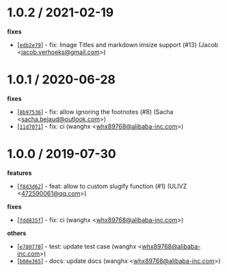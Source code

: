
1.0.2 / 2021-02-19
==================

**fixes**
  * [[`edb2e79`](http://github.com/whxaxes/check-md/commit/edb2e7937f7edeea3e0a40ca723b95cda9f9b312)] - fix: Image Titles and markdown imsize support (#13) (Jacob <<jacob.verhoeks@gmail.com>>)

1.0.1 / 2020-06-28
==================

**fixes**
  * [[`8b97536`](http://github.com/whxaxes/check-md/commit/8b97536a5d6442eaf5147b27f09d7d684bafa3d6)] - fix: allow ignoring the footnotes (#8) (Sacha <<sacha.bejaud@outlook.com>>)
  * [[`11d7071`](http://github.com/whxaxes/check-md/commit/11d70711a581f845f3959e017e9695a0fe558b1d)] - fix: ci (wanghx <<whx89768@alibaba-inc.com>>)

1.0.0 / 2019-07-30
==================

**features**
  * [[`f8d3d62`](http://github.com/whxaxes/check-md/commit/f8d3d6241924fe739f5ad861b93814610c814523)] - feat: allow to custom slugify function (#1) (ULIVZ <<472590061@qq.com>>)

**fixes**
  * [[`fdd835f`](http://github.com/whxaxes/check-md/commit/fdd835f745954903723a2c37384b9cff6a6b71bc)] - fix: ci (wanghx <<whx89768@alibaba-inc.com>>)

**others**
  * [[`e780778`](http://github.com/whxaxes/check-md/commit/e780778f8af768e01b2ea5b75b6c25bdfe5ebcb4)] - test: update test case (wanghx <<whx89768@alibaba-inc.com>>)
  * [[`b08e365`](http://github.com/whxaxes/check-md/commit/b08e365fbc35ead6240850114d4dbb532ec6c639)] - docs: update docs (wanghx <<whx89768@alibaba-inc.com>>)
